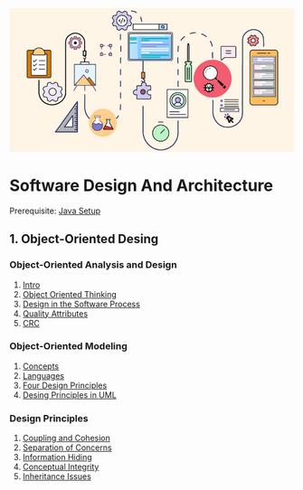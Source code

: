 ![](/img/desing-architecture.jpg)
# Software Design And Architecture

Prerequisite: [Java Setup](/1-Object-Oriented%20Design/java.md)

## 1. Object-Oriented Desing

### Object-Oriented Analysis and Design
1. [Intro](/1-Object-Oriented%20Design/intro.md)
2. [Object Oriented Thinking](/1-Object-Oriented%20Design/thinking.md)
3. [Design in the Software Process](/1-Object-Oriented%20Design/process.md)
4. [Quality Attributes](/1-Object-Oriented%20Design/quality.md)
5. [CRC](/1-Object-Oriented%20Design/crc.md)

### Object-Oriented Modeling
1. [Concepts](/1-Object-Oriented%20Design/concept.md)
2. [Languages](/1-Object-Oriented%20Design/languages.md)
3. [Four Design Principles](/1-Object-Oriented%20Design/four-des-principle.md)
4. [Desing Principles in UML](/1-Object-Oriented%20Design/uml.md)

### Design Principles
1. [Coupling and Cohesion](/1-Object-Oriented%20Design/coupling.md)
2. [Separation of Concerns](/1-Object-Oriented%20Design/sep-concern.md)
3. [Information Hiding](/1-Object-Oriented%20Design/info-hiding.md)
4. [Conceptual Integrity](/1-Object-Oriented%20Design/concept-integrity.md)
5. [Inheritance Issues](/1-Object-Oriented%20Design/inherit-issues.md)